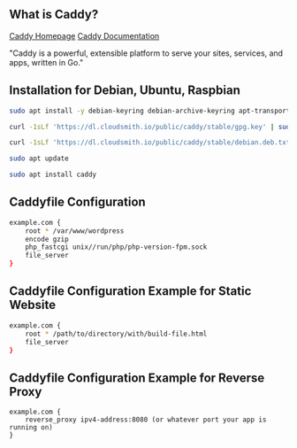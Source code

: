 ## What is Caddy?

[Caddy Homepage](https://caddyserver.com/)
[Caddy Documentation](https://caddyserver.com/docs/)

"Caddy is a powerful, extensible platform to serve your sites, services, and apps, written in Go."

## Installation for Debian, Ubuntu, Raspbian

```bash
sudo apt install -y debian-keyring debian-archive-keyring apt-transport-https
```

```bash
curl -1sLf 'https://dl.cloudsmith.io/public/caddy/stable/gpg.key' | sudo gpg --dearmor -o /usr/share/keyrings/caddy-stable-archive-keyring.gpg
```

```bash
curl -1sLf 'https://dl.cloudsmith.io/public/caddy/stable/debian.deb.txt' | sudo tee /etc/apt/sources.list.d/caddy-stable.list
```

```bash
sudo apt update
```

```bash
sudo apt install caddy
```

## Caddyfile Configuration
```bash
example.com {
	root * /var/www/wordpress
	encode gzip
	php_fastcgi unix//run/php/php-version-fpm.sock
	file_server
}
```

## Caddyfile Configuration Example for Static Website

```bash
example.com {
	root * /path/to/directory/with/build-file.html
	file_server
}
```

## Caddyfile Configuration Example for Reverse Proxy

```
example.com {
	reverse_proxy ipv4-address:8080 (or whatever port your app is running on)
}
```

